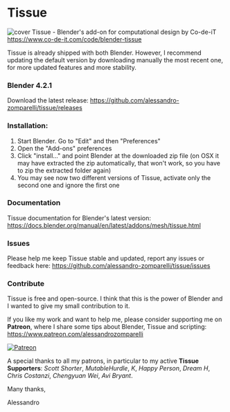 # Tissue
![cover](http://www.co-de-it.com/wordpress/wp-content/uploads/2015/07/tissue_graphics.jpg)
Tissue - Blender's add-on for computational design by Co-de-iT
https://www.co-de-it.com/code/blender-tissue

Tissue is already shipped with both Blender. However, I recommend updating the default version by downloading manually the most recent one, for more updated features and more stability.

### Blender 4.2.1

Download the latest release: https://github.com/alessandro-zomparelli/tissue/releases

### Installation:

1. Start Blender. Go to "Edit" and then "Preferences"
2. Open the "Add-ons" preferences
3. Click "install..." and point Blender at the downloaded zip file (on OSX it may have extracted the zip automatically, that won't work, so you have to zip the extracted folder again)
4. You may see now two different versions of Tissue, activate only the second one and ignore the first one

### Documentation

Tissue documentation for Blender's latest version: https://docs.blender.org/manual/en/latest/addons/mesh/tissue.html

### Issues
Please help me keep Tissue stable and updated, report any issues or feedback here: https://github.com/alessandro-zomparelli/tissue/issues

### Contribute
Tissue is free and open-source. I think that this is the power of Blender and I wanted to give my small contribution to it.

If you like my work and want to help me, please consider supporting me on **Patreon**, where I share some tips about Blender, Tissue and scripting: https://www.patreon.com/alessandrozomparelli

[![Patreon](http://alessandrozomparelli.com/wp-content/uploads/2020/04/patreon-transparent-vector-small.png)](https://www.patreon.com/alessandrozomparelli)

A special thanks to all my patrons, in particular to my active **Tissue Supporters**: *Scott Shorter*, *MutableHurdle*, *K*, *Happy Person*, *Dream H*, *Chris Costanzi*, *Chengyuan Wei*, *Avi Bryant*.

Many thanks,

Alessandro
